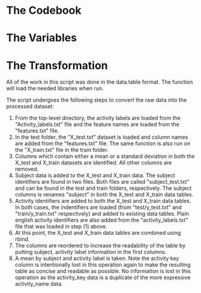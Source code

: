 The Codebook
============

The Variables
=============


The Transformation
==================
All of the work in this script was done in the data.table format.  The function will load the needed libraries when run.  

The script undergoes the following steps to convert the raw data into the processed dataset:

1. From the top-level directory, the activity labels are loaded from the "Activity_labels.txt" file and the feature names are loaded from the "features.txt" file.
2. In the test folder, the "X_test.txt" dataset is loaded and column names are added from the "features.txt" file.  The same function is also run on the "X_train.txt" file in the train folder.
3. Columns which contain either a mean or a standard deviation in both the X_test and X_train datasets are identified.  All other columns are removed.
4. Subject data is added to the X_test and X_train data.  The subject identifiers are found in two files.  Both files are called "subject_test.txt" and can be found in the test and train folders, respectively.  The subject columns is renames "subject" in both the X_test and X_train data tables.
5. Activity identifiers are added to both the X_test and X_train data tables.  In both cases, the indentifiers are loaded (from "test/y_test.txt" and "train/y_train.txt" respectively) and added to existing data tables.  Plain english activity identifiers are also added from the "activity_labels.txt" file that was loaded in step (1) above.
6. At this point, the X_test and X_train data tables are combined using rbind.
7. The columns are reordered to increase the readability of the table by putting subject, activity label information in the first columns.
8. A mean by subject and activity label is taken.  Note the activity key column is intentionally lost in this operation again to make the resulting table as concise and readable as possible.  No information is lost in this operation as the activity_key data is a duplicate of the more expressive activity_name data.

